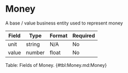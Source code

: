<!--
    ATTENTION: This file was generated via gradle!
               Do NOT manually edit this file! Any such changes will be overwritten!
-->

# Money

A base / value business entity used to represent money

| Field | Type | Format | Required |
|-------|---|--------|---|
| unit | string | N/A | No |
| value | number | float | No |

Table: Fields of Money. {#tbl:Money.md:Money}
